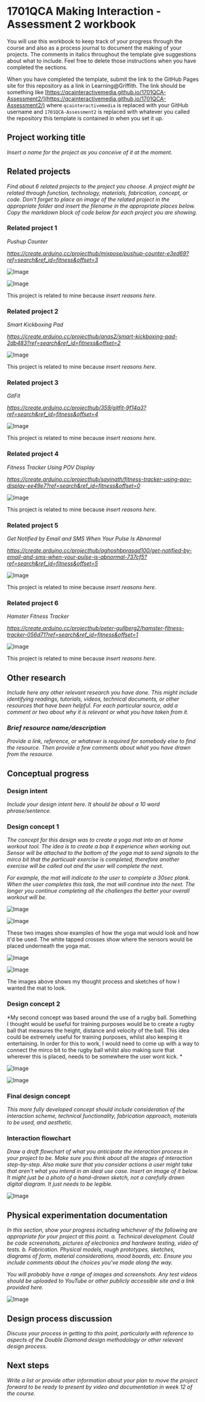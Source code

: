 # 1701QCA Making Interaction - Assessment 2 workbook

You will use this workbook to keep track of your progress through the course and also as a process journal to document the making of your projects. The comments in italics throughout the template give suggestions about what to include. Feel free to delete those instructions when you have completed the sections.

When you have completed the template, submit the link to the GitHub Pages site for this repository as a link in Learning@Griffith. The link should be something like [https://qcainteractivemedia.github.io/1701QCA-Assessment2/](https://qcainteractivemedia.github.io/1701QCA-Assessment2/) where `qcainteractivemedia` is replaced with your GitHub username and `1701QCA-Assessment2` is replaced with whatever you called the repository this template is contained in when you set it up.

## Project working title ##
*Insert a name for the project as you conceive of it at the moment.*

## Related projects ##
*Find about 6 related projects to the project you choose. A project might be related through  function, technology, materials, fabrication, concept, or code. Don't forget to place an image of the related project in the appropriate folder and insert the filename in the appropriate places below. Copy the markdown block of code below for each project you are showing.*

### Related project 1 ###
*Pushup Counter*

*https://create.arduino.cc/projecthub/mixpose/pushup-counter-e3ed69?ref=search&ref_id=fitness&offset=3*

![Image](ScreenShot2020-04-20at1.56.31pm.png)


![Image](ScreenShot2020-04-20at1.58.29pm.png)

This project is related to mine because *insert reasons here*.

### Related project 2 ###
*Smart Kickboxing Pad*

*https://create.arduino.cc/projecthub/anas2/smart-kickboxing-pad-2db483?ref=search&ref_id=fitness&offset=2*

![Image](ScreenShot2020-04-20at2.06.08pm.png)

This project is related to mine because *insert reasons here*.

### Related project 3 ###
*GitFit*

*https://create.arduino.cc/projecthub/359/gitfit-9f14a3?ref=search&ref_id=fitness&offset=4*

![Image](ScreenShot2020-04-20at2.29.49pm.png)

This project is related to mine because *insert reasons here*.

### Related project 4 ###
*Fitness Tracker Using POV Display*

*https://create.arduino.cc/projecthub/sayinath/fitness-tracker-using-pov-display-ee49e7?ref=search&ref_id=fitness&offset=0*

![Image](ScreenShot2020-04-20at2.36.17pm.png)

This project is related to mine because *insert reasons here*.

### Related project 5 ###
*Get Notified by Email and SMS When Your Pulse Is Abnormal*

*https://create.arduino.cc/projecthub/aghoshbprasad100/get-notified-by-email-and-sms-when-your-pulse-is-abnormal-737cf5?ref=search&ref_id=fitness&offset=5*

![Image](ScreenShot2020-04-20at2.42.26pm.png)

This project is related to mine because *insert reasons here*.

### Related project 6 ###
*Hamster Fitness Tracker*

*https://create.arduino.cc/projecthub/peter-gullberg2/hamster-fitness-tracker-056d71?ref=search&ref_id=fitness&offset=1*

![Image](ScreenShot2020-04-20at2.29.49pm.png)

This project is related to mine because *insert reasons here*.

## Other research ##
*Include here any other relevant research you have done. This might include identifying readings, tutorials, videos, technical documents, or other resources that have been helpful. For each particular source, add a comment or two about why it is relevant or what you have taken from it.*

### *Brief resource name/description* ###

*Provide a link, reference, or whatever is required for somebody else to find the resource. Then provide a few comments about what you have drawn from the resource.*

## Conceptual progress ##

### Design intent ###
*Include your design intent here. It should be about a 10 word phrase/sentence.*

### Design concept 1 ###
*The concept for this design was to create a yoga mat into an at home workout tool. The idea is to create a bop it experience when working out. Sensor will be attached to the bottom of the yoga mat to send signals to the mirco bit that the particualr exercise is completed, therefore another exercise will be called out and the user will complete the next.*

*For example, the mat will indicate to the user to complete a 30sec plank. When the user completes this task, the mat will continue into the next. The longer you continue completing all the challenges the better your overall workout will be.*

![Image](IMG_5449.JPG)

![Image](IMG_4691.JPG)

These two images show examples of how the yoga mat would look and how it'd be used. The white tapped crosses show where the sensors would be placed underneath the yoga mat. 

![Image](IMG_1352.JPG)

![Image](IMG_1354.JPG)

The images above shows my thought process and sketches of how I wanted the mat to look. 

### Design concept 2 ###
*My second concept was based around the use of a rugby ball. Something I thought would be useful for training purposes would be to create a rugby ball that measures the height, distance and velocity of the ball. This idea could be extremely useful for training purposes, whilst also keeping it entertaining. In order for this to work, I would need to come up with a way to connect the mirco bit to the rugby ball whilst also making sure that wherever this is placed, needs to be somewhere the user wont kick. *

![Image](missingimage.png)

![Image](missingimage.png)

### Final design concept ###
*This more fully developed concept should include consideration of the interaction scheme, technical functionality, fabrication approach, materials to be used, and aesthetic.*

### Interaction flowchart ###
*Draw a draft flowchart of what you anticipate the interaction process in your project to be. Make sure you think about all the stages of interaction step-by-step. Also make sure that you consider actions a user might take that aren't what you intend in an ideal use case. Insert an image of it below. It might just be a photo of a hand-drawn sketch, not a carefully drawn digital diagram. It just needs to be legible.*

![Image](missingimage.png)

## Physical experimentation documentation ##

*In this section, show your progress including whichever of the following are appropriate for your project at this point.
a.	Technical development. Could be code screenshots, pictures of electronics and hardware testing, video of tests. 
b.	Fabrication. Physical models, rough prototypes, sketches, diagrams of form, material considerations, mood boards, etc.
Ensure you include comments about the choices you've made along the way.*

*You will probably have a range of images and screenshots. Any test videos should be uploaded to YouTube or other publicly accessible site and a link provided here.*

![Image](missingimage.png)

## Design process discussion ##
*Discuss your process in getting to this point, particularly with reference to aspects of the Double Diamond design methodology or other relevant design process.*

## Next steps ##
*Write a list or provide other information about your plan to move the project forward to be ready to present by video and documentation in week 12 of the course.*
